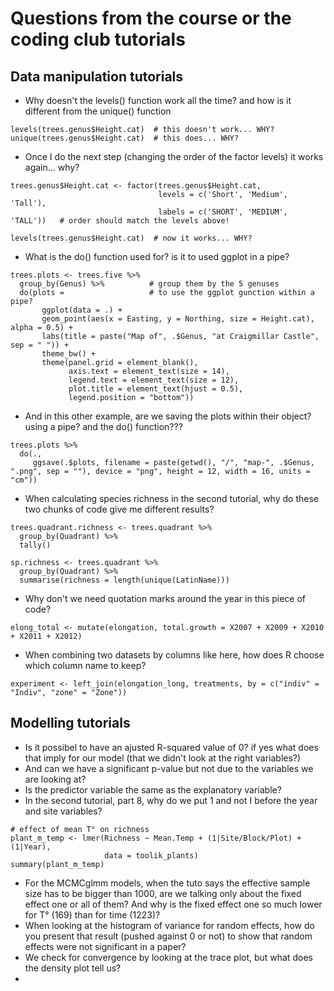 # Questions from the course or the coding club tutorials 

## Data manipulation tutorials 
- Why doesn't the levels() function work all the time? and how is it different from the unique() function
```
levels(trees.genus$Height.cat)  # this doesn't work... WHY?
unique(trees.genus$Height.cat)  # this does... WHY?
```
- Once I do the next step (changing the order of the factor levels) it works again... why? 
```
trees.genus$Height.cat <- factor(trees.genus$Height.cat,
                                 levels = c('Short', 'Medium', 'Tall'),
                                 labels = c('SHORT', 'MEDIUM', 'TALL'))   # order should match the levels above!

levels(trees.genus$Height.cat)  # now it works... WHY?
```

- What is the do() function used for? is it to used ggplot in a pipe? 
```
trees.plots <- trees.five %>%
  group_by(Genus) %>%          # group them by the 5 genuses
  do(plots =                   # to use the ggplot gunction within a pipe? 
       ggplot(data = .) +
       geom_point(aes(x = Easting, y = Northing, size = Height.cat), alpha = 0.5) +
       labs(title = paste("Map of", .$Genus, "at Craigmillar Castle", sep = " ")) +
       theme_bw() +
       theme(panel.grid = element_blank(), 
             axis.text = element_text(size = 14), 
             legend.text = element_text(size = 12), 
             plot.title = element_text(hjust = 0.5), 
             legend.position = "bottom"))
```
- And in this other example, are we saving the plots within their object? using a pipe? and the do() function???
```
trees.plots %>% 
  do(., 
     ggsave(.$plots, filename = paste(getwd(), "/", "map-", .$Genus, ".png", sep = ""), device = "png", height = 12, width = 16, units = "cm"))
```
- When calculating species richness in the second tutorial, why do these two chunks of code give me different results? 
```
trees.quadrant.richness <- trees.quadrant %>% 
  group_by(Quadrant) %>% 
  tally()
```
```
sp.richness <- trees.quadrant %>%
  group_by(Quadrant) %>%
  summarise(richness = length(unique(LatinName)))
```
- Why don't we need quotation marks around the year in this piece of code? 
```
elong_total <- mutate(elongation, total.growth = X2007 + X2009 + X2010 + X2011 + X2012)
```
- When combining two datasets by columns like here, how does R choose which column name to keep? 
```
experiment <- left_join(elongation_long, treatments, by = c("indiv" = "Indiv", "zone" = "Zone"))
```

## Modelling tutorials 
- Is it possibel to have an ajusted R-squared value of 0? if yes what does that imply for our model (that we didn't look at the right variables?) 
- And can we have a significant p-value but not due to the variables we are looking at? 
- Is the predictor variable the same as the explanatory variable?
- In the second tutorial, part 8, why do we put 1 and not I before the year and site variables? 
```
# effect of mean T° on richness
plant_m_temp <- lmer(Richness ~ Mean.Temp + (1|Site/Block/Plot) + (1|Year),
                     data = toolik_plants)
summary(plant_m_temp)
```
- For the MCMCglmm models, when the tuto says the effective sample size has to be bigger than 1000, are we talking only about the fixed effect one or all of them? And why is the fixed effect one so much lower for T° (169) than for time (1223)?
- When looking at the histogram of variance for random effects, how do you present that result (pushed against 0 or not) to show that random effects were not significant in a paper? 
- We check for convergence by looking at the trace plot, but what does the density plot tell us? 
- 
